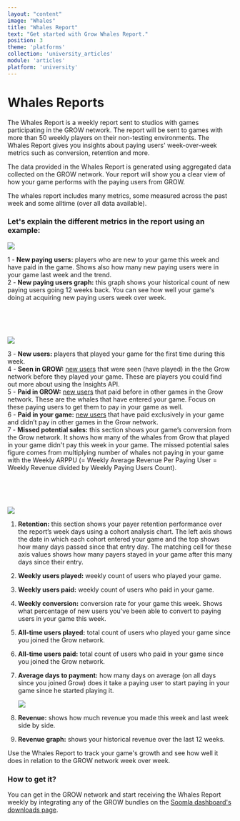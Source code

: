 ```yaml
---
layout: "content"
image: "Whales"
title: "Whales Report"
text: "Get started with Grow Whales Report."
position: 3
theme: 'platforms'
collection: 'university_articles'
module: 'articles'
platform: 'university'
---
```


# Whales Reports

The Whales Report is a weekly report sent to studios with games participating in the GROW network. The report will be sent to games with more than 50 weekly players on their non-testing environments. The Whales Report gives you insights about paying users' week-over-week metrics such as conversion, retention and more.

The data provided in the Whales Report is generated using aggregated data collected on the GROW network. Your report will show you a clear view of how your game performs with the paying users from GROW.

The whales report includes many metrics, some measured across the past week and some alltime (over all data available).


  ### Let's explain the different metrics in the report using an example:



   <img src="/img/docs/university/whales-report/WR-1_2.png">

1 - **New paying users:** players who are new to your game this week and have paid in the game. Shows also how many new paying users were in your game last week and the trend.  
2 - **New paying users graph:** this graph shows your historical count of new paying users going 12 weeks back. You can see how well your game's doing at acquiring new paying users week over week.  


<br><br><br>


  <img src="/img/docs/university/whales-report/WR-3_7.png">  

3 - **New users:** players that played your game for the first time during this week.  
4 - **Seen in GROW:** <u>new users</u> that were seen (have played) in the the Grow network before they played your game. These are players you could find out more about using the Insights API.  
5 - **Paid in GROW:** <u>new users</u> that paid before in other games in the Grow network. These are the whales that have entered your game. Focus on these paying users to get them to pay in your game as well.  
6 - **Paid in your game:** <u>new users</u> that have paid exclusively in your game and didn’t pay in other games in the Grow network.  
7 - **Missed potential sales:** this section shows your game’s conversion from the Grow network. It shows how many of the whales from Grow that played in your game didn't pay this week in your game. The missed potential sales figure comes from multiplying number of whales not paying in your game with the Weekly ARPPU (= Weekly Average Revenue Per Paying User = Weekly Revenue divided by Weekly Paying Users Count).


<br><br><br>


   <img src="/img/docs/university/whales-report/WR-8_14.png">

1. **Retention:** this section shows your payer retention performance over the report’s week days using a cohort analysis chart. The left axis shows the date in which each cohort entered your game and the top shows how many days passed since that entry day. The matching cell for these axis values shows how many payers stayed in your game after this many days since their entry.
1. **Weekly users played:** weekly count of users who played your game.
1. **Weekly users paid:** weekly count of users who paid in your game.
1. **Weekly conversion:** conversion rate for your game this week. Shows what percentage of new users you’ve been able to convert to paying users in your game this week.
1. **All-time users played:** total count of users who played your game since you joined the Grow network.
1. **All-time users paid:** total count of users who paid in your game since you joined the Grow network.
1. **Average days to payment:** how many days on average (on all days since you joined Grow) does it take a paying user to start paying in your game since he started playing it.



   <img src="/img/docs/university/whales-report/WR-15_16.png">
1. **Revenue:** shows how much revenue you made this week and last week side by side.
1. **Revenue graph:** shows your historical revenue over the last 12 weeks.

  Use the Whales Report to track your game's growth and see how well it does in relation to the GROW network week over week.

  ### How to get it?
You can get in the GROW network and start receiving the Whales Report weekly by integrating any of the GROW bundles on the [Soomla dashboard's downloads page](http://dashboard.soom.la/downloads).
